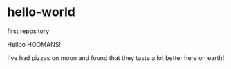 # hello-world

first repository


Helloo HOOMANS!

I've had pizzas on moon and found that they taste a lot better here on earth!
